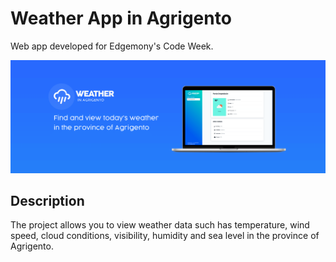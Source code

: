 # Weather App in Agrigento

Web app developed for Edgemony's Code Week.

![Weather App in Agrigento](/img/intro-weather-in-agrigento.png)

## Description
The project allows you to view weather data such has temperature, wind speed, cloud conditions, visibility, humidity and sea level in the province of Agrigento.


